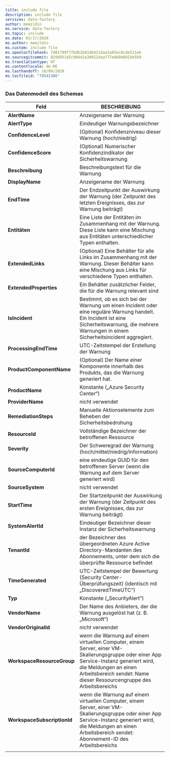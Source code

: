 ```yaml
---
title: include file
description: include file
services: data-factory
author: memildin
ms.service: data-factory
ms.topic: include
ms.date: 03/17/2020
ms.author: memildin
ms.custom: include file
ms.openlocfilehash: 7d81799f7fbdb2b41db421daa1a85ec8cde511eb
ms.sourcegitcommit: 829d951d5c90442a38012daaf77e86046018e5b9
ms.translationtype: HT
ms.contentlocale: de-DE
ms.lasthandoff: 10/09/2020
ms.locfileid: "79541386"
---
```

### <a name="the-data-model-of-the-schema"></a>Das Datenmodell des Schemas

|Feld|BESCHREIBUNG|
|----|----|
|**AlertName**|Anzeigename der Warnung|
|**AlertType**|Eindeutiger Warnungsbezeichner|
|**ConfidenceLevel**|(Optional) Konfidenzniveau dieser Warnung (hoch/niedrig)|
|**ConfidenceScore**|(Optional) Numerischer Konfidenzindikator der Sicherheitswarnung|
|**Beschreibung**|Beschreibungstext für die Warnung|
|**DisplayName**|Anzeigename der Warnung|
|**EndTime**|Der Endzeitpunkt der Auswirkung der Warnung (der Zeitpunkt des letzten Ereignisses, das zur Warnung beiträgt)|
|**Entitäten**|Eine Liste der Entitäten im Zusammenhang mit der Warnung. Diese Liste kann eine Mischung aus Entitäten unterschiedlicher Typen enthalten.|
|**ExtendedLinks**|(Optional) Eine Behälter für alle Links im Zusammenhang mit der Warnung. Dieser Behälter kann eine Mischung aus Links für verschiedene Typen enthalten.|
|**ExtendedProperties**|Ein Behälter zusätzlicher Felder, die für die Warnung relevant sind|
|**IsIncident**|Bestimmt, ob es sich bei der Warnung um einen Incident oder eine reguläre Warnung handelt. Ein Incident ist eine Sicherheitswarnung, die mehrere Warnungen in einem Sicherheitsincident aggregiert.|
|**ProcessingEndTime**|UTC-Zeitstempel der Erstellung der Warnung|
|**ProductComponentName**|(Optional) Der Name einer Komponente innerhalb des Produkts, das die Warnung generiert hat.|
|**ProductName**|Konstante („Azure Security Center“)|
|**ProviderName**|nicht verwendet|
|**RemediationSteps**|Manuelle Aktionselemente zum Beheben der Sicherheitsbedrohung|
|**ResourceId**|Vollständige Bezeichner der betroffenen Ressource|
|**Severity**|Der Schweregrad der Warnung (hoch/mittel/niedrig/Information)|
|**SourceComputerId**|eine eindeutige GUID für den betroffenen Server (wenn die Warnung auf dem Server generiert wird)|
|**SourceSystem**|nicht verwendet|
|**StartTime**|Der Startzeitpunkt der Auswirkung der Warnung (der Zeitpunkt des ersten Ereignisses, das zur Warnung beiträgt)|
|**SystemAlertId**|Eindeutiger Bezeichner dieser Instanz der Sicherheitswarnung|
|**TenantId**|der Bezeichner des übergeordneten Azure Active Directory-Mandanten des Abonnements, unter dem sich die überprüfte Ressource befindet|
|**TimeGenerated**|UTC-Zeitstempel der Bewertung (Security Center-Überprüfungszeit) (identisch mit „DiscoveredTimeUTC“)|
|**Typ**|Konstante („SecurityAlert“)|
|**VendorName**|Der Name des Anbieters, der die Warnung ausgelöst hat (z. B. „Microsoft“)|
|**VendorOriginalId**|nicht verwendet|
|**WorkspaceResourceGroup**|wenn die Warnung auf einem virtuellen Computer, einem Server, einer VM-Skalierungsgruppe oder einer App Service-Instanz generiert wird, die Meldungen an einen Arbeitsbereich sendet: Name dieser Ressourcengruppe des Arbeitsbereichs|
|**WorkspaceSubscriptionId**|wenn die Warnung auf einem virtuellen Computer, einem Server, einer VM-Skalierungsgruppe oder einer App Service-Instanz generiert wird, die Meldungen an einen Arbeitsbereich sendet: Abonnement-ID des Arbeitsbereichs|
|||
